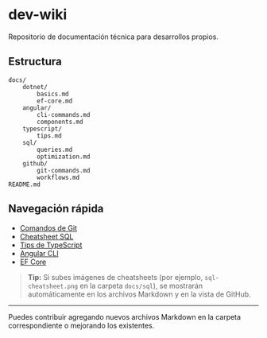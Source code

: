 # dev-wiki

Repositorio de documentación técnica para desarrollos propios.

## Estructura

```
docs/
	dotnet/
		basics.md
		ef-core.md
	angular/
		cli-commands.md
		components.md
	typescript/
		tips.md
	sql/
		queries.md
		optimization.md
	github/
		git-commands.md
		workflows.md
README.md
```

## Navegación rápida

- [Comandos de Git](docs/github/git-commands.md)
- [Cheatsheet SQL](docs/sql/queries.md)
- [Tips de TypeScript](docs/typescript/tips.md)
- [Angular CLI](docs/angular/cli-commands.md)
- [EF Core](docs/dotnet/ef-core.md)

> **Tip:** Si subes imágenes de cheatsheets (por ejemplo, `sql-cheatsheet.png` en la carpeta `docs/sql`), se mostrarán automáticamente en los archivos Markdown y en la vista de GitHub.

---

Puedes contribuir agregando nuevos archivos Markdown en la carpeta correspondiente o mejorando los existentes.
